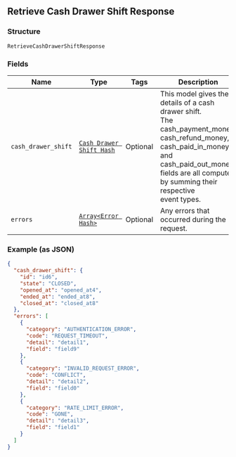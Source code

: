 ## Retrieve Cash Drawer Shift Response

### Structure

`RetrieveCashDrawerShiftResponse`

### Fields

| Name | Type | Tags | Description |
|  --- | --- | --- | --- |
| `cash_drawer_shift` | [`Cash Drawer Shift Hash`](/doc/models/cash-drawer-shift.md) | Optional | This model gives the details of a cash drawer shift.<br>The cash_payment_money, cash_refund_money, cash_paid_in_money,<br>and cash_paid_out_money fields are all computed by summing their respective<br>event types. |
| `errors` | [`Array<Error Hash>`](/doc/models/error.md) | Optional | Any errors that occurred during the request. |

### Example (as JSON)

```json
{
  "cash_drawer_shift": {
    "id": "id6",
    "state": "CLOSED",
    "opened_at": "opened_at4",
    "ended_at": "ended_at8",
    "closed_at": "closed_at8"
  },
  "errors": [
    {
      "category": "AUTHENTICATION_ERROR",
      "code": "REQUEST_TIMEOUT",
      "detail": "detail1",
      "field": "field9"
    },
    {
      "category": "INVALID_REQUEST_ERROR",
      "code": "CONFLICT",
      "detail": "detail2",
      "field": "field0"
    },
    {
      "category": "RATE_LIMIT_ERROR",
      "code": "GONE",
      "detail": "detail3",
      "field": "field1"
    }
  ]
}
```

